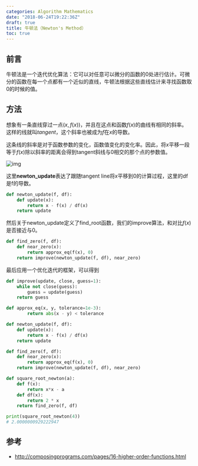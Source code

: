 ```yaml
---
categories: Algorithm Mathematics
date: "2018-06-24T19:22:36Z"
draft: true
title: 牛顿法（Newton's Method）
toc: true
---
```


## 前言

牛顿法是一个迭代优化算法：它可以对任意可以微分的函数的0处进行估计。可微分的函数在每一个点都有一个近似的直线，牛顿法根据这些直线估计来寻找函数取0的时候的值。

## 方法

想象有一条直线穿过一点$(x, f(x))$，并且在这点和函数$f(x)$的曲线有相同的斜率。这样的线就叫*tangent*，这个斜率也被成为$f$在$x$的导数。

这条线的斜率是对于函数参数的变化，函数值变化的变化率。因此，将$x$平移一段等于$f(x)$除以斜率的距离会得到tangent斜线与0相交的那个点的参数值。

![img](http://composingprograms.com/img/newton.png)

这里**newton_update**表达了跟随tangent line将$x$平移到0的计算过程，这里的df是f的导数。
```python
def newton_update(f, df):
    def update(x):
        return x - f(x) / df(x)
    return update
```

然后关于newton_update定义了find_root函数，我们的improve算法，和对比$f(x)$是否接近与0。
```python
def find_zero(f, df):
    def near_zero(x):
        return approx_eq(f(x), 0)
    return improve(newton_update(f, df), near_zero)
```

最后应用一个优化迭代的框架，可以得到
```python
def improve(update, close, guess=1):
    while not close(guess):
	    guess = update(guess)
    return guess

def approx_eq(x, y, tolerance=1e-3):
  	    return abs(x - y) < tolerance

def newton_update(f, df):
    def update(x):
        return x - f(x) / df(x)
    return update

def find_zero(f, df):
    def near_zero(x):
        return approx_eq(f(x), 0)
    return improve(newton_update(f, df), near_zero)

def square_root_newton(a):
    def f(x):
        return x*x - a
    def df(x):
        return 2 * x
    return find_zero(f, df)

print(square_root_newton(4))
# 2.0000000929222947
```

## 参考
* <http://composingprograms.com/pages/16-higher-order-functions.html>
